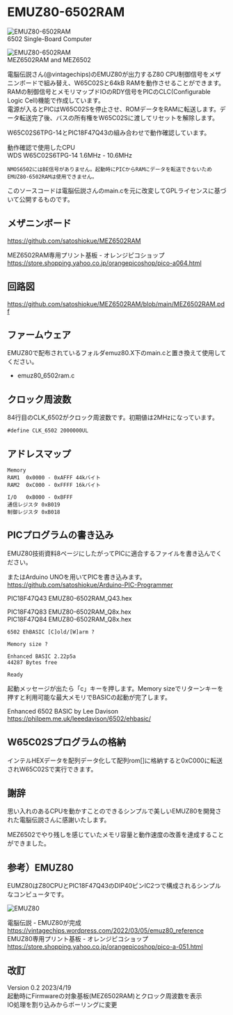 # EMUZ80-6502RAM

![EMUZ80-6502RAM](https://github.com/satoshiokue/EMUZ80-6502RAM/blob/main/imgs/IMG_1725.jpeg)  
6502 Single-Board Computer    

![EMUZ80-6502RAM](https://github.com/satoshiokue/EMUZ80-6502RAM/blob/main/imgs/IMG_1711.jpeg)  
MEZ6502RAM and MEZ6502  

電脳伝説さん(@vintagechips)のEMUZ80が出力するZ80 CPU制御信号をメザニンボードで組み替え、W65C02Sと64kB RAMを動作させることができます。  
RAMの制御信号とメモリマップドIOのRDY信号をPICのCLC(Configurable Logic Cell)機能で作成しています。  
電源が入るとPICはW65C02Sを停止させ、ROMデータをRAMに転送します。データ転送完了後、バスの所有権をW65C02Sに渡してリセットを解除します。  

W65C02S6TPG-14とPIC18F47Q43の組み合わせで動作確認しています。  

動作確認で使用したCPU  
WDS W65C02S6TPG-14 1.6MHz - 10.6MHz  

```
NMOS6502にはBE信号がありません。起動時にPICからRAMにデータを転送できないためEMUZ80-6502RAMは使用できません。  
```

このソースコードは電脳伝説さんのmain.cを元に改変してGPLライセンスに基づいて公開するものです。

## メザニンボード
https://github.com/satoshiokue/MEZ6502RAM  

MEZ6502RAM専用プリント基板 - オレンジピコショップ  
https://store.shopping.yahoo.co.jp/orangepicoshop/pico-a064.html


## 回路図
https://github.com/satoshiokue/MEZ6502RAM/blob/main/MEZ6502RAM.pdf

## ファームウェア

EMUZ80で配布されているフォルダemuz80.X下のmain.cと置き換えて使用してください。
* emuz80_6502ram.c  

## クロック周波数

84行目のCLK_6502がクロック周波数です。初期値は2MHzになっています。
```
#define CLK_6502 2000000UL
```

## アドレスマップ
```
Memory
RAM1  0x0000 - 0xAFFF 44kバイト
RAM2  0xC000 - 0xFFFF 16kバイト

I/O   0xB000 - 0xBFFF
通信レジスタ 0xB019
制御レジスタ 0xB018
```

## PICプログラムの書き込み
EMUZ80技術資料8ページにしたがってPICに適合するファイルを書き込んでください。  

またはArduino UNOを用いてPICを書き込みます。  
https://github.com/satoshiokue/Arduino-PIC-Programmer

PIC18F47Q43 EMUZ80-6502RAM_Q43.hex  

PIC18F47Q83 EMUZ80-6502RAM_Q8x.hex  
PIC18F47Q84 EMUZ80-6502RAM_Q8x.hex  


```
6502 EhBASIC [C]old/[W]arm ?

Memory size ?

Enhanced BASIC 2.22p5a
44287 Bytes free

Ready
```
起動メッセージが出たら「c」キーを押します。Memory sizeでリターンキーを押すと利用可能な最大メモリでBASICの起動が完了します。


Enhanced 6502 BASIC by Lee Davison  
https://philpem.me.uk/leeedavison/6502/ehbasic/  

## W65C02Sプログラムの格納
インテルHEXデータを配列データ化して配列rom[]に格納すると0xC000に転送されW65C02Sで実行できます。

## 謝辞
思い入れのあるCPUを動かすことのできるシンプルで美しいEMUZ80を開発された電脳伝説さんに感謝いたします。

MEZ6502でやり残しを感じていたメモリ容量と動作速度の改善を達成することができました。  

## 参考）EMUZ80
EUMZ80はZ80CPUとPIC18F47Q43のDIP40ピンIC2つで構成されるシンプルなコンピュータです。

![EMUZ80](https://github.com/satoshiokue/EMUZ80-6502/blob/main/imgs/IMG_Z80.jpeg)

電脳伝説 - EMUZ80が完成  
https://vintagechips.wordpress.com/2022/03/05/emuz80_reference  
EMUZ80専用プリント基板 - オレンジピコショップ  
https://store.shopping.yahoo.co.jp/orangepicoshop/pico-a-051.html

## 改訂
Version 0.2 2023/4/19  
起動時にFirmwareの対象基板(MEZ6502RAM)とクロック周波数を表示  
IO処理を割り込みからポーリングに変更

